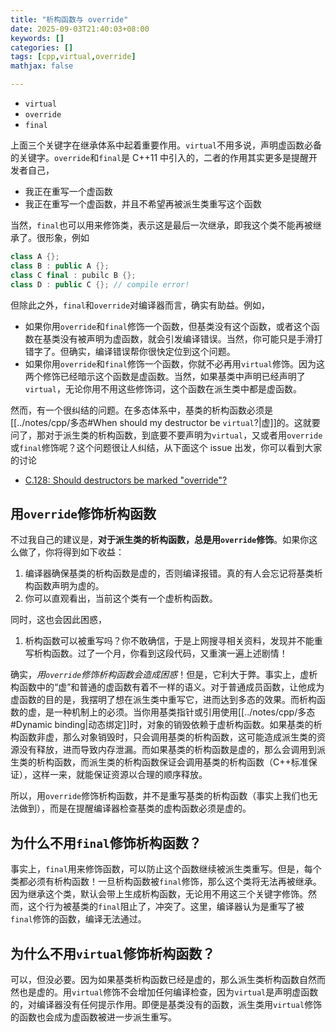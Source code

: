 ```yaml
---
title: "析构函数与 override"
date: 2025-09-03T21:40:03+08:00
keywords: []
categories: []
tags: [cpp,virtual,override]
mathjax: false

---
```


- `virtual`
- `override`
- `final`

上面三个关键字在继承体系中起着重要作用。`virtual`不用多说，声明虚函数必备的关键字。`override`和`final`是 C++11 中引入的，二者的作用其实更多是提醒开发者自己，

- 我正在重写一个虚函数
- 我正在重写一个虚函数，并且不希望再被派生类重写这个函数

<!--more-->

当然，`final`也可以用来修饰类，表示这是最后一次继承，即我这个类不能再被继承了。很形象，例如

```cpp
class A {};
class B : public A {};
class C final : pubilc B {};
class D : public C {}; // compile error!
```

但除此之外，`final`和`override`对编译器而言，确实有助益。例如，

- 如果你用`override`和`final`修饰一个函数，但基类没有这个函数，或者这个函数在基类没有被声明为虚函数，就会引发编译错误。当然，你可能只是手滑打错字了。但确实，编译错误帮你很快定位到这个问题。
- 如果你用`override`和`final`修饰一个函数，你就不必再用`virtual`修饰。因为这两个修饰已经暗示这个函数是虚函数。当然，如果基类中声明已经声明了`virtual`，无论你用不用这些修饰词，这个函数在派生类中都是虚函数。

然而，有一个很纠结的问题。在多态体系中，基类的析构函数必须是[[../notes/cpp/多态#When should my destructor be `virtual`?|虚]]的。这就要问了，那对于派生类的析构函数，到底要不要声明为`virtual`，又或者用`override`或`final`修饰呢？这个问题很让人纠结，从下面这个 issue 出发，你可以看到大家的讨论

- [C.128: Should destructors be marked "override"?](https://github.com/isocpp/CppCoreGuidelines/issues/721)

用`override`修饰析构函数
---

不过我自己的建议是，**对于派生类的析构函数，总是用`override`修饰**。如果你这么做了，你将得到如下收益：

1. 编译器确保基类的析构函数是虚的，否则编译报错。真的有人会忘记将基类析构函数声明为虚的。
2. 你可以直观看出，当前这个类有一个虚析构函数。

同时，这也会因此困惑，

1. 析构函数可以被重写吗？你不敢确信，于是上网搜寻相关资料，发现并不能重写析构函数。过了一个月，你看到这段代码，又重演一遍上述剧情！

确实，*用`override`修饰析构函数会造成困惑*！但是，它利大于弊。事实上，虚析构函数中的“虚”和普通的虚函数有着不一样的语义。对于普通成员函数，让他成为虚函数的目的是，我摆明了想在派生类中重写它，进而达到多态的效果。而析构函数的虚，是一种机制上的必须。当你用基类指针或引用使用[[../notes/cpp/多态#Dynamic binding|动态绑定]]时，对象的销毁依赖于虚析构函数。如果基类的析构函数非虚，那么对象销毁时，只会调用基类的析构函数，这可能造成派生类的资源没有释放，进而导致内存泄漏。而如果基类的析构函数是虚的，那么会调用到派生类的析构函数，而派生类的析构函数保证会调用基类的析构函数（C++标准保证），这样一来，就能保证资源以合理的顺序释放。

所以，用`override`修饰析构函数，并不是重写基类的析构函数（事实上我们也无法做到），而是在提醒编译器检查基类的虚构函数必须是虚的。

为什么不用`final`修饰析构函数？
---

事实上，`final`用来修饰函数，可以防止这个函数继续被派生类重写。但是，每个类都必须有析构函数！一旦析构函数被`final`修饰，那么这个类将无法再被继承。因为继承这个类，默认会带上生成析构函数，无论用不用这三个关键字修饰。然而，这个行为被基类的`final`阻止了，冲突了。这里，编译器认为是重写了被`final`修饰的函数，编译无法通过。

为什么不用`virtual`修饰析构函数？
---

可以，但没必要。因为如果基类析构函数已经是虚的，那么派生类析构函数自然而然也是虚的。用`virtual`修饰不会增加任何编译检查，因为`virtual`是声明虚函数的，对编译器没有任何提示作用。即便是基类没有的函数，派生类用`virtual`修饰的函数也会成为虚函数被进一步派生重写。
